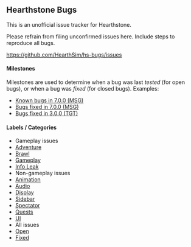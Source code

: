 ## Hearthstone Bugs

This is an unofficial issue tracker for Hearthstone.

Please refrain from filing unconfirmed issues here.
Include steps to reproduce all bugs.

https://github.com/HearthSim/hs-bugs/issues

#### Milestones

Milestones are used to determine when a bug was last *tested*
(for open bugs), or when a bug was *fixed* (for closed bugs).
Examples:
* [Known bugs in 7.0.0 (MSG)](https://github.com/HearthSim/hs-bugs/milestones/7.0.0.15590)
* [Bugs fixed in 7.0.0 (MSG)](https://github.com/HearthSim/hs-bugs/issues?q=milestone%3A7.0.0.15590+is%3Aclosed)
* [Bugs fixed in 3.0.0 (TGT)](https://github.com/HearthSim/hs-bugs/issues?q=milestone%3A3.0.0.9786+is%3Aclosed)

#### Labels / Categories

* Gameplay issues
 * [Adventure](https://github.com/HearthSim/hs-bugs/labels/adventure)
 * [Brawl](https://github.com/HearthSim/hs-bugs/labels/brawl)
 * [Gameplay](https://github.com/HearthSim/hs-bugs/labels/gameplay)
 * [Info Leak](https://github.com/HearthSim/hs-bugs/labels/info-leak)
* Non-gameplay issues
 * [Animation](https://github.com/HearthSim/hs-bugs/labels/animations)
 * [Audio](https://github.com/HearthSim/hs-bugs/labels/audio)
 * [Display](https://github.com/HearthSim/hs-bugs/labels/display)
 * [Sidebar](https://github.com/HearthSim/hs-bugs/labels/sidebar)
 * [Spectator](https://github.com/HearthSim/hs-bugs/labels/spectator)
 * [Quests](https://github.com/HearthSim/hs-bugs/labels/quests)
 * [UI](https://github.com/HearthSim/hs-bugs/labels/ui)
* All issues
 * [Open](https://github.com/HearthSim/hs-bugs/issues?q=is%3Aissue+is%3Aopen)
 * [Fixed](https://github.com/HearthSim/hs-bugs/issues?q=is%3Aissue+is%3Aclosed)
